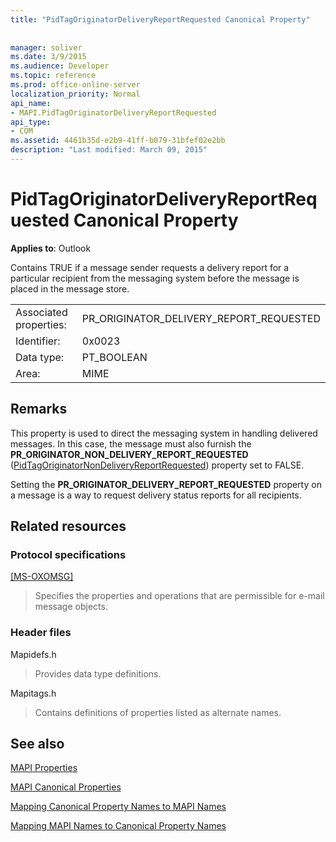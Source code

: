 ```yaml
---
title: "PidTagOriginatorDeliveryReportRequested Canonical Property"
 
 
manager: soliver
ms.date: 3/9/2015
ms.audience: Developer
ms.topic: reference
ms.prod: office-online-server
localization_priority: Normal
api_name:
- MAPI.PidTagOriginatorDeliveryReportRequested
api_type:
- COM
ms.assetid: 4461b35d-e2b9-41ff-b079-31bfef02e2bb
description: "Last modified: March 09, 2015"
---
```


# PidTagOriginatorDeliveryReportRequested Canonical Property

  
  
**Applies to**: Outlook 
  
Contains TRUE if a message sender requests a delivery report for a particular recipient from the messaging system before the message is placed in the message store.
  
|||
|:-----|:-----|
|Associated properties:  <br/> |PR_ORIGINATOR_DELIVERY_REPORT_REQUESTED  <br/> |
|Identifier:  <br/> |0x0023  <br/> |
|Data type:  <br/> |PT_BOOLEAN  <br/> |
|Area:  <br/> |MIME  <br/> |
   
## Remarks

This property is used to direct the messaging system in handling delivered messages. In this case, the message must also furnish the **PR_ORIGINATOR_NON_DELIVERY_REPORT_REQUESTED** ([PidTagOriginatorNonDeliveryReportRequested](pidtagoriginatornondeliveryreportrequested-canonical-property.md)) property set to FALSE.
  
Setting the **PR_ORIGINATOR_DELIVERY_REPORT_REQUESTED** property on a message is a way to request delivery status reports for all recipients. 
  
## Related resources

### Protocol specifications

[[MS-OXOMSG]](http://msdn.microsoft.com/library/daa9120f-f325-4afb-a738-28f91049ab3c%28Office.15%29.aspx)
  
> Specifies the properties and operations that are permissible for e-mail message objects.
    
### Header files

Mapidefs.h
  
> Provides data type definitions.
    
Mapitags.h
  
> Contains definitions of properties listed as alternate names.
    
## See also



[MAPI Properties](mapi-properties.md)
  
[MAPI Canonical Properties](mapi-canonical-properties.md)
  
[Mapping Canonical Property Names to MAPI Names](mapping-canonical-property-names-to-mapi-names.md)
  
[Mapping MAPI Names to Canonical Property Names](mapping-mapi-names-to-canonical-property-names.md)

